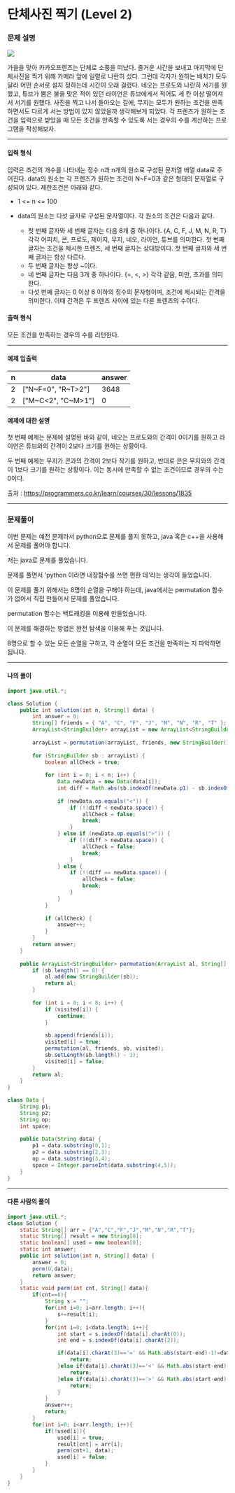 # 단체사진 찍기 (Level 2)

### 문제 설명

<img src = "https://t1.kakaocdn.net/codefestival/picture.png">

가을을 맞아 카카오프렌즈는 단체로 소풍을 떠났다. 즐거운 시간을 보내고 마지막에 단체사진을 찍기 위해 카메라 앞에 일렬로 나란히 섰다. 그런데 각자가 원하는 배치가 모두 달라 어떤 순서로 설지 정하는데 시간이 오래 걸렸다. 네오는 프로도와 나란히 서기를 원했고, 튜브가 뿜은 불을 맞은 적이 있던 라이언은 튜브에게서 적어도 세 칸 이상 떨어져서 서기를 원했다. 사진을 찍고 나서 돌아오는 길에, 무지는 모두가 원하는 조건을 만족하면서도 다르게 서는 방법이 있지 않았을까 생각해보게 되었다. 각 프렌즈가 원하는 조건을 입력으로 받았을 때 모든 조건을 만족할 수 있도록 서는 경우의 수를 계산하는 프로그램을 작성해보자.   

---

#### 입력 형식

입력은 조건의 개수를 나타내는 정수 n과 n개의 원소로 구성된 문자열 배열 data로 주어진다. data의 원소는 각 프렌즈가 원하는 조건이 N~F=0과 같은 형태의 문자열로 구성되어 있다. 제한조건은 아래와 같다.   

* 1 <= n <= 100

* data의 원소는 다섯 글자로 구성된 문자열이다. 각 원소의 조건은 다음과 같다.
    * 첫 번째 글자와 세 번째 글자는 다음 8개 중 하나이다. {A, C, F, J, M, N, R, T} 각각 어피치, 콘, 프로도, 제이지, 무지, 네오, 라이언, 튜브를 의미한다. 첫 번째 글자는 조건을 제시한 프렌즈, 세 번째 글자는 상대방이다. 첫 번째 글자와 세 번째 글자는 항상 다르다.
    * 두 번째 글자는 항상 ~이다.
    * 네 번째 글자는 다음 3개 중 하나이다. {=, <, >} 각각 같음, 미만, 초과를 의미한다.
    * 다섯 번째 글자는 0 이상 6 이하의 정수의 문자형이며, 조건에 제시되는 간격을 의미한다. 이때 간격은 두 프렌즈 사이에 있는 다른 프렌즈의 수이다.

#### 출력 형식

모든 조건을 만족하는 경우의 수를 리턴한다.   

---

#### 예제 입출력

|n|	data|	answer|
|-|-|-|
|2|	\["N\~F=0", "R\~T>2"]|	3648|
|2|	\["M\~C<2", "C\~M>1"]|	0|

#### 예제에 대한 설명

첫 번째 예제는 문제에 설명된 바와 같이, 네오는 프로도와의 간격이 0이기를 원하고 라이언은 튜브와의 간격이 2보다 크기를 원하는 상황이다.   

두 번째 예제는 무지가 콘과의 간격이 2보다 작기를 원하고, 반대로 콘은 무지와의 간격이 1보다 크기를 원하는 상황이다. 이는 동시에 만족할 수 없는 조건이므로 경우의 수는 0이다.   

출처 : https://programmers.co.kr/learn/courses/30/lessons/1835

---

### 문제풀이

이번 문제는 예전 문제라서 python으로 문제를 풀지 못하고, java 혹은 c++을 사용해서 문제를 풀어야 합니다.   

저는 java로 문제를 풀었습니다.   

문제를 풀면서 'python 이라면 내장함수를 쓰면 편한 데'라는 생각이 들었습니다.   

이 문제를 풀기 위해서는 8명의 순열을 구해야 하는데, java에서는 permutation 함수가 없어서 직접 만들어서 문제를 풀었습니다.   

permutation 함수는 백트래킹을 이용해 만들었습니다.   

이 문제를 해결하는 방법은 완전 탐색을 이용해 푸는 것입니다.   

8명으로 할 수 있는 모든 순열을 구하고, 각 순열이 모든 조건을 만족하는 지 파악하면 됩니다.   

---

#### 나의 풀이

~~~java
import java.util.*;

class Solution {
    public int solution(int n, String[] data) {
        int answer = 0;
        String[] friends = { "A", "C", "F", "J", "M", "N", "R", "T" };
        ArrayList<StringBuilder> arrayList = new ArrayList<StringBuilder>();
        
        arrayList = permutation(arrayList, friends, new StringBuilder(), new boolean[8]);
        
        for (StringBuilder sb : arrayList) {
            boolean allCheck = true;
            
            for (int i = 0; i < n; i++) {
                Data newData = new Data(data[i]);
                int diff = Math.abs(sb.indexOf(newData.p1) - sb.indexOf(newData.p2)) - 1;
                
                if (newData.op.equals("<")) {
                    if (!(diff < newData.space)) {
                        allCheck = false;
                        break;
                    }
                } else if (newData.op.equals(">")) {
                    if (!(diff > newData.space)) {
                        allCheck = false;
                        break;
                    }
                } else {
                    if (!(diff == newData.space)) {
                        allCheck = false;
                        break;
                    }
                }
            }
            
            if (allCheck) {
                answer++;
            }
        }
        return answer;
    }
    
    public ArrayList<StringBuilder> permutation(ArrayList al, String[] friends, StringBuilder sb, boolean[] visited) {        
        if (sb.length() == 8) {
            al.add(new StringBuilder(sb));
            return al;
        }
        
        for (int i = 0; i < 8; i++) {
            if (visited[i]) {
                continue;
            }
            
            sb.append(friends[i]);
            visited[i] = true;
            permutation(al, friends, sb, visited);
            sb.setLength(sb.length() - 1);
            visited[i] = false;
        }
        return al;
    }
}

class Data {
    String p1;
    String p2;
    String op;
    int space;
    
    public Data(String data) {
        p1 = data.substring(0,1);
        p2 = data.substring(2,3);
        op = data.substring(3,4);
        space = Integer.parseInt(data.substring(4,5));
    }
}
~~~

---

#### 다른 사람의 풀이

~~~java
import java.util.*;
class Solution {
    static String[] arr = {"A","C","F","J","M","N","R","T"};
    static String[] result = new String[8];
    static boolean[] used = new boolean[8];
    static int answer;
    public int solution(int n, String[] data) {
        answer = 0;
        perm(0,data);
        return answer;
    }
    static void perm(int cnt, String[] data){
        if(cnt==8){
            String s = "";
            for(int i=0; i<arr.length; i++){
                s+=result[i];
            }
            for(int i=0; i<data.length; i++){
                int start = s.indexOf(data[i].charAt(0));
                int end = s.indexOf(data[i].charAt(2));

                if(data[i].charAt(3)=='=' && Math.abs(start-end)-1!=data[i].charAt(4)-'0'){
                    return;
                }else if(data[i].charAt(3)=='<' && Math.abs(start-end)-1>=data[i].charAt(4)-'0'){
                    return;
                }else if(data[i].charAt(3)=='>' && Math.abs(start-end)-1<=data[i].charAt(4)-'0'){
                    return;
                }
            }
            answer++;
            return;
        }
        for(int i=0; i<arr.length; i++){
            if(!used[i]){
                used[i] = true;
                result[cnt] = arr[i];
                perm(cnt+1, data);
                used[i] = false;
            }
        }
    }
}
~~~
